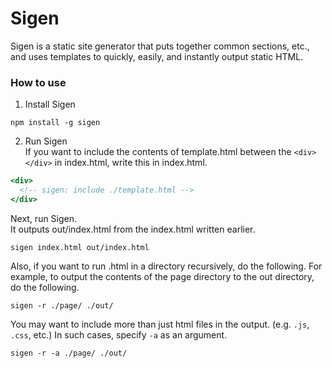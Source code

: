 # Sigen
Sigen is a static site generator that puts together common sections, etc., and uses templates to quickly, easily, and instantly output static HTML.

### How to use
1. Install Sigen  
  ```shell
  npm install -g sigen
  ```
2. Run Sigen  
  If you want to include the contents of template.html between the `<div></div>` in index.html, write this in index.html.
  ```index.html
  <div>
    <!-- sigen: include ./template.html -->
  </div>
  ```

  Next, run Sigen.  
  It outputs out/index.html from the index.html written earlier.
  ```shell
  sigen index.html out/index.html
  ```

  Also, if you want to run .html in a directory recursively, do the following. For example, to output the contents of the page directory to the out directory, do the following.
  ```shell
  sigen -r ./page/ ./out/
  ```

  You may want to include more than just html files in the output. (e.g. `.js`, `.css`, etc.)
  In such cases, specify `-a` as an argument.
  ```shell
  sigen -r -a ./page/ ./out/
  ```

